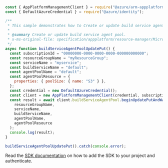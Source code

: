 ```javascript
const { AppPlatformManagementClient } = require("@azure/arm-appplatform");
const { DefaultAzureCredential } = require("@azure/identity");

/**
 * This sample demonstrates how to Create or update build service agent pool.
 *
 * @summary Create or update build service agent pool.
 * x-ms-original-file: specification/appplatform/resource-manager/Microsoft.AppPlatform/stable/2022-04-01/examples/BuildServiceAgentPool_UpdatePut.json
 */
async function buildServiceAgentPoolUpdatePut() {
  const subscriptionId = "00000000-0000-0000-0000-000000000000";
  const resourceGroupName = "myResourceGroup";
  const serviceName = "myservice";
  const buildServiceName = "default";
  const agentPoolName = "default";
  const agentPoolResource = {
    properties: { poolSize: { name: "S3" } },
  };
  const credential = new DefaultAzureCredential();
  const client = new AppPlatformManagementClient(credential, subscriptionId);
  const result = await client.buildServiceAgentPool.beginUpdatePutAndWait(
    resourceGroupName,
    serviceName,
    buildServiceName,
    agentPoolName,
    agentPoolResource
  );
  console.log(result);
}

buildServiceAgentPoolUpdatePut().catch(console.error);
```

Read the [SDK documentation](https://github.com/Azure/azure-sdk-for-js/blob/%40azure%2Farm-appplatform_2.0.0/sdk/appplatform/arm-appplatform/README.md) on how to add the SDK to your project and authenticate.
